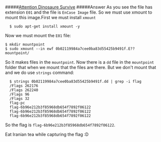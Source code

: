 #####[Attention Dinosaure Survive](http://ringzer0team.com/challenges/92)
#####Answer
As you see the file has extension `E01` and the file is `EnCase Image` file. So we must use xmount to mount this image.First we must install `xmount`
```
  $ sudo apt-get install xmount -y
```
Now we must mount the `E01` file:
```
$ mkdir mountpoint
$ sudo xmount --in ewf 0b02119984a7cee0ba83d55425b9491f.E?? mountpoint/
```
So it makes files in the `mountpoint`. Now there is a `dd` file in the `mountpoint` folder that when we mount that the files are there.
But we don't mount that and we do use `strings` command:
```
  $ strings 0b02119984a7cee0ba83d55425b9491f.dd | grep -i flag
  /Flags 262176
  /Flags 262240
  /Flags 96
  /Flags 32
  flag-pc
  flag-6b96e212b3f85968db654f7892f06122
  flag-6b96e212b3f85968db654f7892f06122
  flag-6b96e212b3f85968db654f7892f06122
```
So the flag is `flag-6b96e212b3f85968db654f7892f06122`.

Eat Iranian tea while capturing the flag :D
